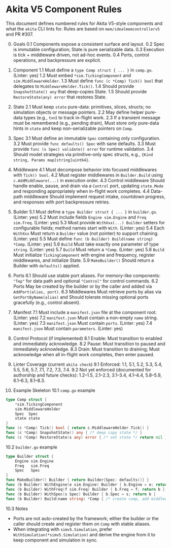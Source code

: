 # Akita V5 Component Rules

This document defines numbered rules for Akita V5-style components and what the `akita` CLI lints for. Rules are based on `mem/idealmemcontrollerv5` and PR #307.

0. Goals
  0.1 Components expose a consistent surface and layout.
  0.2 Spec is immutable configuration; State is pure serializable data.
  0.3 Execution is tick + middleware driven, not ad-hoc events.
  0.4 Ports, control operations, and backpressure are explicit.

1. Component
  1.1 Must define a `type Comp struct { ... }` in `comp.go`. (Linter: yes)
  1.2 Must embed `*sim.TickingComponent` and `sim.MiddlewareHolder`.
  1.3 Must define `func (c *Comp) Tick() bool` that delegates to `MiddlewareHolder.Tick()`.
  1.4 Should provide `SnapshotState() any` that deep-copies State.
  1.5 Should provide `RestoreState(any) error` that restores State.

2. State
  2.1 Must keep `state` pure-data: primitives, slices, structs; no simulation objects or message pointers.
  2.2 May define helper pure-data types (e.g., `txn`) to track in-flight work.
  2.3 If a transient message must be remembered (e.g., pending drain), Must store only pure-data hints in `state` and keep non-serializable pointers on `Comp`.

3. Spec
  3.1 Must define an immutable `Spec` containing only configuration.
  3.2 Must provide `func defaults() Spec` with sane defaults.
  3.3 Must provide `func (s Spec) validate() error` for runtime validation.
  3.4 Should model strategies via primitive-only spec structs, e.g., `{Kind string, Params map[string]uint64}`.

4. Middleware
  4.1 Must decompose behavior into focused middlewares with `Tick() bool`.
  4.2 Must register middlewares in `Builder.Build` using `c.AddMiddleware(...)` in execution order.
  4.3 Control middleware Should handle enable, pause, and drain via a `Control` port, updating `state.Mode` and responding appropriately when in-flight work completes.
  4.4 Data-path middleware Should implement request intake, countdown progress, and responses with port backpressure retries.

5. Builder
  5.1 Must define a `type Builder struct { ... }` in `builder.go`. (Linter: yes)
  5.2 Must include fields `Engine sim.Engine` and `Freq sim.Freq`. (Linter: yes)
  5.3 Must provide `WithXxx(...) Builder` setters for configurable fields; method names start with `With`. (Linter: yes)
  5.4 Each `WithXxx` Must return a `Builder` value (not pointer) to support chaining. (Linter: yes)
  5.5 Must define `func (b Builder) Build(name string) *Comp`. (Linter: yes)
  5.6 `Build` Must take exactly one parameter of type `string`. (Linter: yes)
  5.7 `Build` Must return a `*Comp`. (Linter: yes)
  5.8 `Build` Must initialize `TickingComponent` with engine and frequency, register middlewares, and initialize State.
  5.9 `MakeBuilder()` Should return a Builder with `defaults()` applied.

6. Ports
  6.1 Should use stable port aliases. For memory-like components: `"Top"` for data path and optional `"Control"` for control commands.
  6.2 Ports May be created by the builder or by the caller and added via `AddPort(alias, port)`.
  6.3 Middlewares Must retrieve ports by alias via `GetPortByName(alias)` and Should tolerate missing optional ports gracefully (e.g., control absent).

7. Manifest
  7.1 Must include a `manifest.json` file at the component root. (Linter: yes)
  7.2 `manifest.json` Must contain a non-empty `name` string. (Linter: yes)
  7.3 `manifest.json` Must contain `ports`. (Linter: yes)
  7.4 `manifest.json` Must contain `parameters`. (Linter: yes)

8. Control Protocol (if implemented)
  8.1 Enable: Must transition to enabled and immediately acknowledge.
  8.2 Pause: Must transition to paused and immediately acknowledge.
  8.3 Drain: Must transition to draining; Must acknowledge when all in-flight work completes, then enter paused.

9. Linter Coverage (current `akita check`)
  9.1 Enforced: 1.1, 5.1, 5.2, 5.3, 5.4, 5.5, 5.6, 5.7, 7.1, 7.2, 7.3, 7.4.
  9.2 Not yet enforced (documented for authorship and future checks): 1.2–1.5, 2.1–2.3, 3.1–3.4, 4.1–4.4, 5.8–5.9, 6.1–6.3, 8.1–8.3.

10. Example Skeleton
  10.1 `comp.go` example
  
  ```go
  type Comp struct {
      *sim.TickingComponent
      sim.MiddlewareHolder
      Spec  Spec
      state state
  }
  func (c *Comp) Tick() bool { return c.MiddlewareHolder.Tick() }
  func (c *Comp) SnapshotState() any { /* deep copy state */ }
  func (c *Comp) RestoreState(s any) error { /* set state */ return nil }
  ```

  10.2 `builder.go` example
  
  ```go
  type Builder struct {
      Engine sim.Engine
      Freq   sim.Freq
      Spec   Spec
  }
  func MakeBuilder() Builder { return Builder{Spec: defaults()} }
  func (b Builder) WithEngine(e sim.Engine) Builder { b.Engine = e; return b }
  func (b Builder) WithFreq(f sim.Freq) Builder { b.Freq = f; return b }
  func (b Builder) WithSpec(s Spec) Builder { b.Spec = s; return b }
  func (b Builder) Build(name string) *Comp { /* create comp, add middlewares */ }
  ```

  10.3 Notes
  
  - Ports are not auto-created by the framework; either the builder or the caller should create and register them on `Comp` with stable aliases.
  - When integrating with `simv5.Simulation`, prefer `WithSimulation(*simv5.Simulation)` and derive the engine from it to keep component and simulation in sync.
